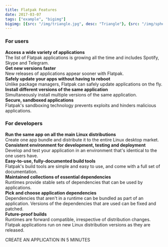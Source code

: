 ```yaml
---
title: Flatpak Features
date: 2017-03-07
tags: ["example", "bigimg"]
bigimg: [{src: "/img/triangle.jpg", desc: "Triangle"}, {src: "/img/sphere.jpg", desc: "Sphere"}, {src: "/img/hexagon.jpg", desc: "Hexagon"}]
---
```


### For users







**Access a wide variety of applications**
</br>
The list of Flatpak applications is growing all the time and includes Spotify, Skype and Telegram.
</br>
**Get new versions faster**
</br>
New releases of applications appear sooner with Flatpak.
</br>
**Safely update your apps without having to reboot**
</br>
Unlike package managers, Flatpak can safely update applications on the fly.
</br>
 **Install different versions of the same application**
 </br>
Simultaneously install multiple versions of the same application.
</br>
**Secure, sandboxed applications**
</br>
Flatpak's sandboxing technology prevents exploits and hinders malicious applications.
</br>


### For developers

**Run the same app on all the main Linux distributions**
</br>
Create one app bundle and distribute it to the entire Linux desktop market.
</br>
**Consistent environment for development, testing and deployment**
</br>
Develop and test your application in an environment that's identical to the one users have.
</br>
 **Easy-to-use, fully-documented build tools**
 </br>
Flatpak's build tools are simple and easy to use, and come with a full set of documentation.
</br>
**Maintained collections of essential dependencies**
</br>
Runtimes provide stable sets of dependencies that can be used by applications.
</br>
**Pick and choose application dependencies**
</br>
Dependencies that aren't in a runtime can be bundled as part of an application. Versions of the dependencies that are used can be fixed and patched.
</br>
**Future-proof builds**
</br>
Runtimes are forward compatible, irrespective of distribution changes. Flatpak applications run on new Linux distribution versions as they are released.

CREATE AN APPLICATION IN 5 MINUTES
